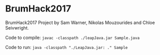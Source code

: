 # BrumHack2017
BrumHack2017 Project
by Sam Warner, Nikolas Mouzourides and Chloe Seivwright.

Code to compile:
```javac -classpath ./leapJava.jar Sample.java```

Code to run:
```java -classpath "./LeapJava.jar: ." Sample```
